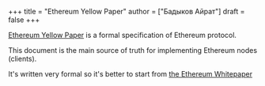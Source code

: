 +++
title = "Ethereum Yellow Paper"
author = ["Бадыков Айрат"]
draft = false
+++

[Ethereum Yellow Paper](/ox-hugo/ethereum-yellow-paper.pdf) is a formal specification of Ethereum protocol.

This document is the main source of truth for implementing Ethereum nodes (clients).

It's written very formal so it's better to start from [the Ethereum Whitepaper](https://ethereum.org/en/whitepaper/)
